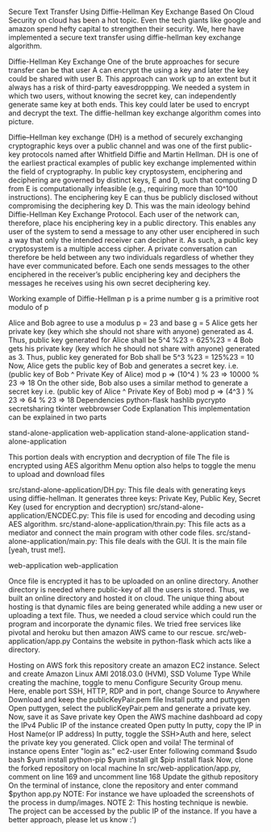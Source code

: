 Secure Text Transfer Using Diffie-Hellman Key Exchange Based On Cloud
Security on cloud has been a hot topic. Even the tech giants like google and amazon spend hefty capital to strengthen their security. We, here have implemented a secure text transfer using diffie-hellman key exchange algorithm.

Diffie-Hellman Key Exchange
One of the brute approaches for secure transfer can be that user A can encrypt the using a key and later the key could be shared with user B. This approach can work up to an extent but it always has a risk of third-party eavesdroppping. We needed a system in which two users, without knowing the secret key, can independently generate same key at both ends. This key could later be used to encrypt and decrypt the text. The diffie-hellman key exchange algorithm comes into picture.

Diffie–Hellman key exchange (DH) is a method of securely exchanging cryptographic keys over a public channel and was one of the first public-key protocols named after Whitfield Diffie and Martin Hellman. DH is one of the earliest practical examples of public key exchange implemented within the field of cryptography.
In public key cryptosystem, enciphering and deciphering are governed by distinct keys, E and D, such that computing D from E is computationally infeasible (e.g., requiring more than 10^100 instructions). The enciphering key E can thus be publicly disclosed without compromising the deciphering key D. This was the main ideology behind Diffie-Hellman Key Exchange Protocol. Each user of the network can, therefore, place his enciphering key in a public directory. This enables any user of the system to send a message to any other user enciphered in such a way that only the intended receiver can decipher it. As such, a public key cryptosystem is a multiple access cipher. A private conversation can therefore be held between any two individuals regardless of whether they have ever communicated before. Each one sends messages to the other enciphered in the receiver’s public enciphering key and deciphers the messages he receives using his own secret deciphering key.

Working example of Diffie-Hellman
p is a prime number
g is a primitive root modulo of p

Alice and Bob agree to use a modulus p = 23 and base g = 5
Alice gets her private key (key which she should not share with anyone) generated as 4.
Thus, public key generated for Alice shall be 5^4 %23 = 625%23 = 4
Bob gets his private key (key which he should not share with anyone) generated as 3.
Thus, public key generated for Bob shall be 5^3 %23 = 125%23 = 10
Now, Alice gets the public key of Bob and generates a secret key. i.e. (public key of Bob ^ Private Key of Alice) mod p => (10^4 ) % 23 => 10000 % 23 => 18
On the other side, Bob also uses a similar method to generate a secret key i.e. (public key of Alice ^ Private Key of Bob) mod p => (4^3 ) % 23 => 64 % 23 => 18
Dependencies
python-flask
hashlib
pycrypto
secretsharing
tkinter
webbrowser
Code Explanation
This implementation can be explained in two parts

stand-alone-application
web-application
stand-alone-application
stand-alone-application

This portion deals with encryption and decryption of file
The file is encrypted using AES algorithm
Menu option also helps to toggle the menu to upload and download files

src/stand-alone-application/DH.py: This file deals with generating keys using diffie-hellman. It generates three keys: Private Key, Public Key, Secret Key (used for encryption and decryption)
src/stand-alone-application/ENCDEC.py: This file is used for encoding and decoding using AES algorithm.
src/stand-alone-application/thrain.py: This file acts as a mediator and connect the main program with other code files.
src/stand-alone-application/main.py: This file deals with the GUI. It is the main file [yeah, trust me!].

web-application
web-application

Once file is encrypted it has to be uploaded on an online directory. Another directory is needed where public-key of all the users is stored. Thus, we built an online directory and hosted it on cloud. The unique thing about hosting is that dynamic files are being generated while adding a new user or uploading a text file. Thus, we needed a cloud service which could run the program and incorporate the dynamic files. We tried free services like pivotal and heroku but then amazon AWS came to our rescue.
src/web-application/app.py Contains the website in python-flask which acts like a directory.

Hosting on AWS
fork this repository
create an amazon EC2 instance.
Select and create Amazon Linux AMI 2018.03.0 (HVM), SSD Volume Type
While creating the machine, toggle to menu Configure Security Group menu.
Here, enable port SSH, HTTP, RDP and in port, change Source to Anywhere
Download and keep the publicKeyPair.pem file
Install putty and puttygen
Open puttygen, select the publicKeyPair.pem and generate a private key. Now, save it as Save private key
Open the AWS machine dashboard ad copy the IPv4 Public IP of the instance created
Open putty
In putty, copy the IP in Host Name(or IP address)
In putty, toggle the SSH>Auth and here, select the private key you generated.
Click open and voila! The terminal of instance opens
Enter "login as:" ec2-user
Enter following command
$sudo bash
$yum install python-pip
$yum install git
$pip install flask
Now, clone the forked repository on local machine
In src/web-application/app.py, comment on line 169 and uncomment line 168
Update the github repository
On the terminal of instance, clone the repository and enter command
$python app.py
NOTE: For instance we have uploaded the screenshots of the process in dump/images.
NOTE 2: This hosting technique is newbie. The project can be accessed by the public IP of the instance. If you have a better approach, please let us know :')
